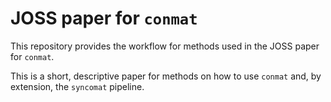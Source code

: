 # JOSS paper for `conmat`

This repository provides the workflow for methods used in the JOSS paper for `conmat`.

This is a short, descriptive paper for methods on how to use `conmat` and, by extension, the `syncomat` pipeline.

